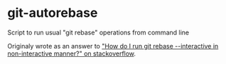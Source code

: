 # git-autorebase
Script to run usual "git rebase" operations from command line

Originaly wrote as an answer to ["How do I run git rebase --interactive in non-interactive manner?" on stackoverflow](http://stackoverflow.com/questions/12394166/how-do-i-run-git-rebase-interactive-in-non-interactive-manner/19267103).
